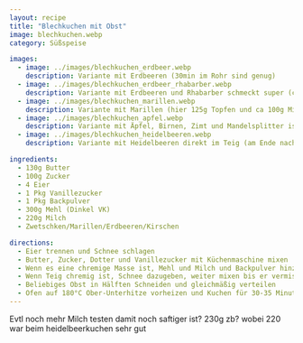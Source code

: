 ```yaml
---
layout: recipe
title: "Blechkuchen mit Obst"
image: blechkuchen.webp
category: Süßspeise

images:
  - image: ../images/blechkuchen_erdbeer.webp
    description: Variante mit Erdbeeren (30min im Rohr sind genug)
  - image: ../images/blechkuchen_erdbeer_rhabarber.webp
    description: Variante mit Erdbeeren und Rhabarber schmeckt super (ca 35min im Rohr)
  - image: ../images/blechkuchen_marillen.webp
    description: Variante mit Marillen (hier 125g Topfen und ca 100g Milch, auch gut aber nur Milch ist besser)
  - image: ../images/blechkuchen_apfel.webp
    description: Variante mit Äpfel, Birnen, Zimt und Mandelsplitter ist auch sehr gut (hier mit 220g Joghurt +20g Milch)
  - image: ../images/blechkuchen_heidelbeeren.webp
    description: Variante mit Heidelbeeren direkt im Teig (am Ende nach Schnee untergehoben) war auch sehr gut

ingredients:
  - 130g Butter
  - 100g Zucker
  - 4 Eier
  - 1 Pkg Vanillezucker
  - 1 Pkg Backpulver
  - 300g Mehl (Dinkel VK)
  - 220g Milch
  - Zwetschken/Marillen/Erdbeeren/Kirschen

directions:
  - Eier trennen und Schnee schlagen
  - Butter, Zucker, Dotter und Vanillezucker mit Küchenmaschine mixen
  - Wenn es eine chremige Masse ist, Mehl und Milch und Backpulver hinzufügen und weiter mixen
  - Wenn Teig chremig ist, Schnee dazugeben, weiter mixen bis er vermischt ist und mit Teigkarte auf Backblech (mit Backpapier) dünn aufstreichen (ca 0,5-1cm hoch)
  - Beliebiges Obst in Hälften Schneiden und gleichmäßig verteilen
  - Ofen auf 180°C Ober-Unterhitze vorheizen und Kuchen für 30-35 Minuten backen (bei Erdbeeren evtl etwas kürzer)
---
```


Evtl noch mehr Milch testen damit noch saftiger ist? 230g zb? wobei 220 war beim heidelbeerkuchen sehr gut
